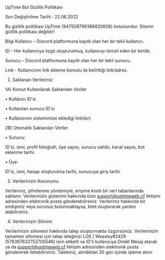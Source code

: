 UpTime Bot Gizlilik Politikası



Son Değiştirilme Tarihi : 22.06.2022

Bu gizlilik politikası UpTime (947508799386820608) botunundur. Sitenin gizlilik politikası değildir!

Bilgi
Kullanıcı – Discord platformuna kayıtlı olan her bir tekil kullanıcı.



ID – Her kullanıcıya özgü oluşturulmuş, kullanıcıyı temsil eden bir kimlik.



Sunucu – Discord platformuna kayıtlı olan her bir tekil sunucu.



Link - Kullanıcının link ekleme komutu ile belirttiği link/adres.



1) Saklanan Verileriniz



1A) Komut Kullanılarak Saklanılan Veriler




• Kullanıcı ID'si




• Kullanılan sunucu ID'si



• Kullanıcının sistemimize ekledigi link(ler)




2B) Otomatik Saklanılan Veriler



• Sunucu:



ID'si, ismi, profil fotoğrafı, üye sayısı, sunucu sahibi, kanal sayısı, bot eklenme tarihi.

• Üye:





ID'si, ismi, hesap oluşturulma tarihi, sunucuya giriş tarihi.





3) Verilerinizin Korunumu



Verileriniz, şifrelenme yöntemiyle, erişime kısıtlı bir veri tabanlarında saklanır. Verilerinizin gizlenimi hakkında bize support@uptimeweb.cf iletişim adresinden elektronik posta gönderebilirsiniz. Verileriniz hakkında bir endişeniz veya sorunuz bulunmaktaysa, bilet oluşturarak yardım alabilirsiniz.

4) Verilerinizin Silinimi



Verilerinizin silinmesi hakkında talep oluşturmakta özgürsünüz. Verilerinizin tamamen silinmesi için talep isteğinizi LOX | Weasley#2429 (576367632752705546) isim etiketli ve ID'li kullanıcıya Direkt Mesaj atarak ya da support@uptimeweb.cf iletişim adresinden elektronik posta göndererek iletebilirsiniz. Talebiniz, alındıktan 30 gün içinde işleme alınır. 
